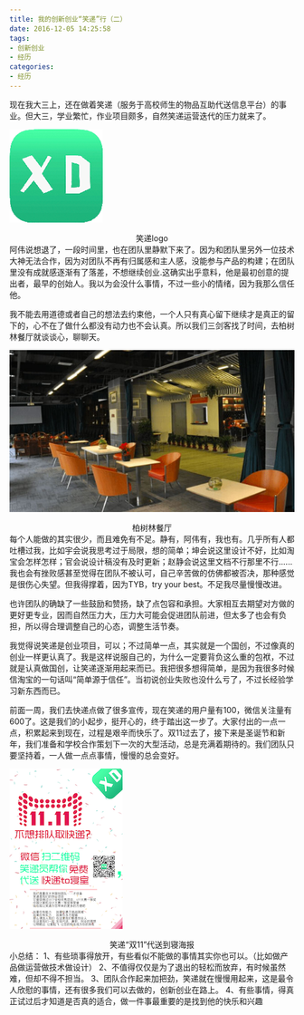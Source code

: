 ```yaml
---
title: 我的创新创业“笑递”行（二）
date: 2016-12-05 14:25:58
tags:
- 创新创业
- 经历
categories:
- 经历
---
```


现在我大三上，还在做着笑递（服务于高校师生的物品互助代送信息平台）的事业。但大三，学业繁忙，作业项目颇多，自然笑递运营迭代的压力就来了。

![笑递logo](/images/XDlogo.png)
<center>笑递logo</center>
阿伟说想退了，一段时间里，也在团队里静默下来了。因为和团队里另外一位技术大神无法合作，因为对团队不再有归属感和主人感，没能参与产品的构建；在团队里没有成就感逐渐有了落差，不想继续创业.这确实出乎意料，他是最初创意的提出者，最早的创始人。我以为会没什么事情，不过一些小的情绪，因为我那么信任他。

我不能去用道德或者自己的想法去约束他，一个人只有真心留下继续才是真正的留下的，心不在了做什么都没有动力也不会认真。所以我们三剑客找了时间，去柏树林餐厅就谈谈心，聊聊天。

![柏树林餐厅](/images/TreeHall.jpg)
<center>柏树林餐厅</center>
每个人能做的其实很少，而且难免有不足。静有，阿伟有，我也有。几乎所有人都吐槽过我，比如宇会说我思考过于局限，想的简单；坤会说这里设计不好，比如淘宝会怎样怎样；官会说设计稿没有及时更新；赵静会说这里文档不行那里不行......我也会有挫败感甚至觉得在团队不被认可，自己辛苦做的仿佛都被否决，那种感觉是很伤心失望。但我得撑着，因为TYB，try your best。不足我尽量慢慢改进。

也许团队的确缺了一些鼓励和赞扬，缺了点包容和承担。大家相互去期望对方做的更好更专业，因而自然压力大，压力大可能会促进团队前进，但太多了也会有负担，所以得合理调整自己的心态，调整生活节奏。

我觉得说笑递是创业项目，可以；不过简单一点，其实就是一个国创，不过像真的创业一样更认真了。我是这样说服自己的，为什么一定要背负这么重的包袱，不过就是认真做国创，让笑递逐渐用起来而已。我把很多想得简单，是因为我很多时候信淘宝的一句话叫“简单源于信任”。当初说创业失败也没什么亏了，不过长经验学习新东西而已。

前面一周，我们去快递点做了很多宣传，现在笑递的用户量有100，微信关注量有600了。这是我们的小起步，挺开心的，终于踏出这一步了。大家付出的一点一点，积累起来到现在，过程是艰辛而快乐了。双11过去了，接下来是圣诞节和新年，我们准备和学校合作策划下一次的大型活动，总是充满着期待的。我们团队只要坚持着，一人做一点点事情，慢慢的总会变好。

![双11海报](/images/11poster.png)
<center>笑递“双11”代送到寝海报</center>
小总结：
1、有些琐事得放开，有些看似不能做的事情其实你也可以。（比如做产品做运营做技术做设计）
2、不值得仅仅是为了退出的轻松而放弃，有时候虽然难，但却不得不担当。
3、团队合作起来加把劲，笑递就在慢慢用起来，这是最令人欣慰的事情，还有很多我们可以去做的，创新创业在路上。 
4、有些事情，得真正试过后才知道是否真的适合，做一件事最重要的是找到他的快乐和兴趣
